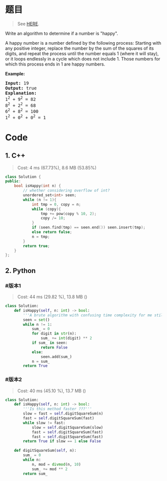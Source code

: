 # 题目

> See [HERE](https://leetcode.com/problems/happy-number/).

<div><p>Write an algorithm to determine if a number is "happy".</p>

<p>A happy number is a number defined by the following process: Starting with any positive integer, replace the number by the sum of the squares of its digits, and repeat the process until the number equals 1 (where it will stay), or it loops endlessly in a cycle which does not include 1. Those numbers for which this process ends in 1 are happy numbers.</p>

<p><strong>Example:&nbsp;</strong></p>

<pre><strong>Input:</strong> 19
<strong>Output:</strong> true
<strong>Explanation: 
</strong>1<sup>2</sup> + 9<sup>2</sup> = 82
8<sup>2</sup> + 2<sup>2</sup> = 68
6<sup>2</sup> + 8<sup>2</sup> = 100
1<sup>2</sup> + 0<sup>2</sup> + 0<sup>2</sup> = 1
</pre></div>

# Code

## 1. C++

> Cost: 4 ms (67.73%), 8.6 MB (53.85%)

```C++
class Solution {
public:
    bool isHappy(int n) {
        // whether considering overflow of int?
        unordered_set<int> seen;
        while (n != 1){
            int tmp = 0, copy = n;
            while (copy){
                tmp += pow(copy % 10, 2);
                copy /= 10;
            }
            if (seen.find(tmp) == seen.end()) seen.insert(tmp);
            else return false;
            n = tmp;
        }
        return true;
    }
};
```

## 2. Python

### #版本1

> Cost: 44 ms (29.82 %), 13.8 MB ()

```python
class Solution:
    def isHappy(self, n: int) -> bool:
        '''A brute algorithm with confusing time complexity for me still.'''
        seen = set()
        while n != 1:
            sum_ = 0
            for digit in str(n):
                sum_ += int(digit) ** 2
            if sum_ in seen:
                return False
            else:
                seen.add(sum_)
            n = sum_
        return True
```

### #版本2

> Cost: 40 ms (45.10 %), 13.7 MB ()

```python
class Solution:
    def isHappy(self, n: int) -> bool:
        '''Is this method faster ???'''
        slow = fast = self.digitSquareSum(n)
        fast = self.digitSquareSum(fast)
        while slow != fast:
            slow = self.digitSquareSum(slow)
            fast = self.digitSquareSum(fast)
            fast = self.digitSquareSum(fast)
        return True if slow == 1 else False
        
    def digitSquareSum(self, n):
        sum_ = 0
        while n:
            n, mod = divmod(n, 10)
            sum_ += mod ** 2
        return sum_
```
